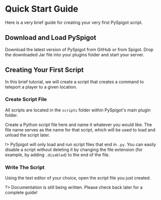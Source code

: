 # Quick Start Guide

Here is a very brief guide for creating your very first PySpigot script.

## Download and Load PySpigot

Download the latest version of PySpigot from GitHub or from Spigot. Drop the downloaded Jar file into your plugins folder and start your server.

## Creating Your First Script

In this brief tutorial, we will create a script that creates a command to teleport a player to a given location.

### Create Script File

All scripts are located in the `scripts` folder within PySpigot's main plugin folder.

Create a Python script file here and name it whatever you would like. The file name serves as the name for that script, which will be used to load and unload the script later.

!> PySpigot will only load and run script files that end in `.py`. You can easily disable a script without deleting it by changing the file extension (for example, by adding `.disabled`) to the end of the file.

### Write The Script

Using the text editor of your choice, open the script file you just created.

?> Documentation is still being written. Please check back later for a complete guide!